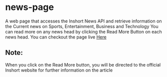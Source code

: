 # news-page
A web page that accesses the Inshort News API and retrieve information on the Current news  on Sports, Entertainment, Business and Technology
You can read more on any news head by clicking the Read More Button on each news head.
You can checkout the page live [Here](https://kobby-jones.github.io/news-page/ "Visit the page live")

## Note:
When you click on the Read More button, you will be directed to the official Inshort website for further information on the article
